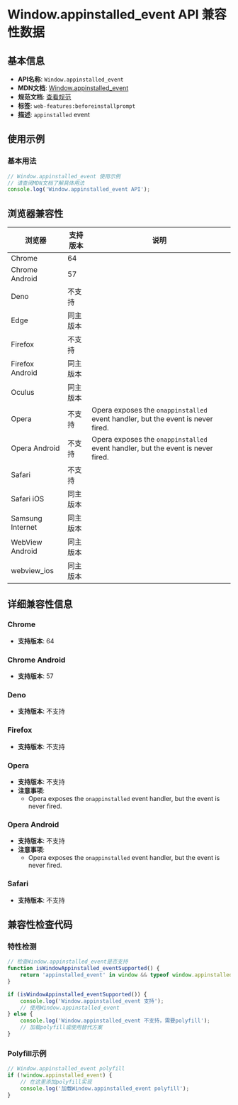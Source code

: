# Window.appinstalled_event API 兼容性数据

## 基本信息

- **API名称**: `Window.appinstalled_event`
- **MDN文档**: [Window.appinstalled_event](https://developer.mozilla.org/docs/Web/API/Window/appinstalled_event)
- **规范文档**: [查看规范](https://wicg.github.io/manifest-incubations/#dom-window-onappinstalled)
- **标签**: `web-features:beforeinstallprompt`
- **描述**: `appinstalled` event

## 使用示例

### 基本用法

```javascript
// Window.appinstalled_event 使用示例
// 请查阅MDN文档了解具体用法
console.log('Window.appinstalled_event API');
```

## 浏览器兼容性

| 浏览器 | 支持版本 | 说明 |
|--------|----------|------|
| Chrome | 64 |  |
| Chrome Android | 57 |  |
| Deno | 不支持 |  |
| Edge | 同主版本 |  |
| Firefox | 不支持 |  |
| Firefox Android | 同主版本 |  |
| Oculus | 同主版本 |  |
| Opera | 不支持 | Opera exposes the `onappinstalled` event handler, but the event is never fired. |
| Opera Android | 不支持 | Opera exposes the `onappinstalled` event handler, but the event is never fired. |
| Safari | 不支持 |  |
| Safari iOS | 同主版本 |  |
| Samsung Internet | 同主版本 |  |
| WebView Android | 同主版本 |  |
| webview_ios | 同主版本 |  |

## 详细兼容性信息

### Chrome

- **支持版本**: 64

### Chrome Android

- **支持版本**: 57

### Deno

- **支持版本**: 不支持

### Firefox

- **支持版本**: 不支持

### Opera

- **支持版本**: 不支持
- **注意事项**:
  - Opera exposes the `onappinstalled` event handler, but the event is never fired.

### Opera Android

- **支持版本**: 不支持
- **注意事项**:
  - Opera exposes the `onappinstalled` event handler, but the event is never fired.

### Safari

- **支持版本**: 不支持

## 兼容性检查代码

### 特性检测

```javascript
// 检查Window.appinstalled_event是否支持
function isWindowAppinstalled_eventSupported() {
    return 'appinstalled_event' in window && typeof window.appinstalled_event === 'function';
}

if (isWindowAppinstalled_eventSupported()) {
    console.log('Window.appinstalled_event 支持');
    // 使用Window.appinstalled_event
} else {
    console.log('Window.appinstalled_event 不支持，需要polyfill');
    // 加载polyfill或使用替代方案
}
```

### Polyfill示例

```javascript
// Window.appinstalled_event polyfill
if (!window.appinstalled_event) {
    // 在这里添加polyfill实现
    console.log('加载Window.appinstalled_event polyfill');
}
```

